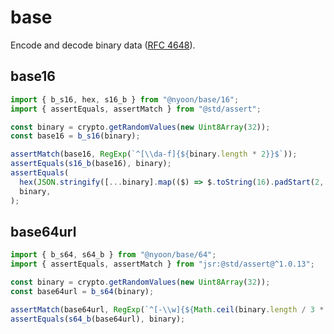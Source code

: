 # base

Encode and decode binary data ([RFC 4648](https://rfc-editor.org/rfc/rfc4648)).

## base16

```ts
import { b_s16, hex, s16_b } from "@nyoon/base/16";
import { assertEquals, assertMatch } from "@std/assert";

const binary = crypto.getRandomValues(new Uint8Array(32));
const base16 = b_s16(binary);

assertMatch(base16, RegExp(`^[\\da-f]{${binary.length * 2}}$`));
assertEquals(s16_b(base16), binary);
assertEquals(
  hex(JSON.stringify([...binary].map(($) => $.toString(16).padStart(2, "0")))),
  binary,
);
```

## base64url

```ts
import { b_s64, s64_b } from "@nyoon/base/64";
import { assertEquals, assertMatch } from "jsr:@std/assert@^1.0.13";

const binary = crypto.getRandomValues(new Uint8Array(32));
const base64url = b_s64(binary);

assertMatch(base64url, RegExp(`^[-\\w]{${Math.ceil(binary.length / 3 * 4)}}$`));
assertEquals(s64_b(base64url), binary);
```
